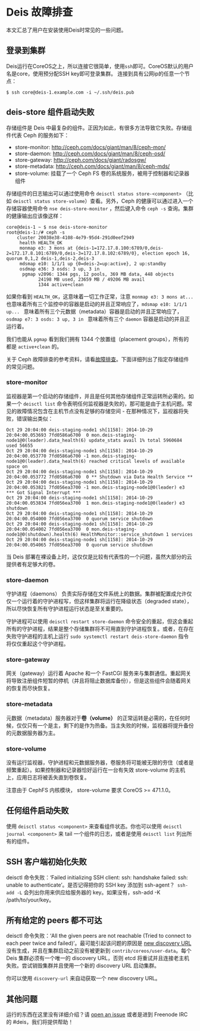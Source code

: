 # Deis 故障排查

本文汇总了用户在安装使用Deis时常见的一些问题。
## 登录到集群
Deis运行在CoreOS之上，所以连接它很简单，使用`ssh`即可。CoreOS默认的用户名是core，使用预分配SSH key即可登录集群。
连接到具有公网ip的任意一个节点：
```
$ ssh core@deis-1.example.com -i ~/.ssh/deis.pub
```

## deis-store 组件启动失败

存储组件是 Deis 中最复杂的组件。正因为如此，有很多方法导致它失败。存储组件代表 Ceph 的服务如下：

 - store-monitor: http://ceph.com/docs/giant/man/8/ceph-mon/
 - store-daemon: http://ceph.com/docs/giant/man/8/ceph-osd/
 - store-gateway: http://ceph.com/docs/giant/radosgw/
 - store-metadata: http://ceph.com/docs/giant/man/8/ceph-mds/
 - store-volume: 挂载了一个 Ceph FS 卷的系统服务，被用于控制器和记录器组件

存储组件的日志输出可以通过使用命令 `deisctl status store-<component>` （比如 `deisctl status store-volume`）查看。另外，Ceph 的健康可以通过进入一个存储容器使用命令 `nse deis-store-monitor` ，然后键入命令 `ceph -s` 查询。集群的健康输出应该像这样：

```
core@deis-1 ~ $ nse deis-store-monitor
root@deis-1:/# ceph -s
    cluster 20038e38-4108-4e79-95d4-291d0eef2949
     health HEALTH_OK
     monmap e3: 3 mons at {deis-1=172.17.8.100:6789/0,deis-2=172.17.8.101:6789/0,deis-3=172.17.8.102:6789/0}, election epoch 16, quorum 0,1,2 deis-1,deis-2,deis-3
     mdsmap e10: 1/1/1 up {0=deis-2=up:active}, 2 up:standby
     osdmap e36: 3 osds: 3 up, 3 in
      pgmap v2096: 1344 pgs, 12 pools, 369 MB data, 448 objects
            24198 MB used, 23659 MB / 49206 MB avail
            1344 active+clean
```

如果你看到 `HEALTH_OK`，这意味着一切工作正常，注意 `monmap e3: 3 mons at...` 也意味着所有三个监控中的容器是启动的并且正常响应了，`mdsmap e10: 1/1/1 up... ` 意味着所有三个元数据（metadata）容器是启动的并且正常响应了，`osdmap e7: 3 osds: 3 up, 3 in ` 意味着所有三个 `daemon` 容器是启动的并且正运行着。

我们也能从 `pgmap` 看到我们拥有 1344 个放置组（placement groups），所有的都是 `active+clean` 的。

关于 Ceph 故障排查的参考资料，请看[故障排查][1]。下面详细列出了指定存储组件的常见问题。
 
### store-monitor

监视器是第一个启动的存储组件，并且是任何其他存储组件正常运转所必需的。如果一个 `deisctl list` 命令表明任何监视器是失败的，那可能是由于主机问题。常见的故障情况包含在主机节点没有足够的存储空间 - 在那种情况下，监视器将失败，错误输出类似：

```
Oct 29 20:04:00 deis-staging-node1 sh[1158]: 2014-10-29 20:04:00.053693 7fd0586a6700  0 mon.deis-staging-node1@0(leader).data_health(6) update_stats avail 1% total 5960684 used 56655
Oct 29 20:04:00 deis-staging-node1 sh[1158]: 2014-10-29 20:04:00.053770 7fd0586a6700 -1 mon.deis-staging-node1@0(leader).data_health(6) reached critical levels of available space on
Oct 29 20:04:00 deis-staging-node1 sh[1158]: 2014-10-29 20:04:00.053772 7fd0586a6700  0 ** Shutdown via Data Health Service **
Oct 29 20:04:00 deis-staging-node1 sh[1158]: 2014-10-29 20:04:00.053821 7fd056ea3700 -1 mon.deis-staging-node1@0(leader) e3 *** Got Signal Interrupt ***
Oct 29 20:04:00 deis-staging-node1 sh[1158]: 2014-10-29 20:04:00.053834 7fd056ea3700  1 mon.deis-staging-node1@0(leader) e3 shutdown
Oct 29 20:04:00 deis-staging-node1 sh[1158]: 2014-10-29 20:04:00.054000 7fd056ea3700  0 quorum service shutdown
Oct 29 20:04:00 deis-staging-node1 sh[1158]: 2014-10-29 20:04:00.054002 7fd056ea3700  0 mon.deis-staging-node1@0(shutdown).health(6) HealthMonitor::service_shutdown 1 services
Oct 29 20:04:00 deis-staging-node1 sh[1158]: 2014-10-29 20:04:00.054065 7fd056ea3700  0 quorum service shutdown
```

当 Deis 部署在裸设备上时，这仅仅是比较有代表性的一个问题，虽然大部分的云提供者有足够大的卷。

### store-daemon

守护进程（daemons） 负责实际存储在文件系统上的数据。集群被配置成允许仅仅一个运行着的守护进程写，但这样集群将运行在降级状态（degraded state），所以尽快恢复所有守护进程运行状态是至关重要的。

守护进程可以使用 `deisctl restart store-daemon` 命令安全的重起，但这会重起所有的守护进程，结果是整个存储集群将不可用直到守护进程恢复。或者，在存在失败守护进程的主机上运行 `sudo systemctl restart deis-store-daemon` 指令将仅仅重起这个守护进程。

### store-gateway

网关（gateway）运行着 Apache 和一个 FastCGI 服务来与集群通信。重起网关 将导致注册组件短暂的停机（并且将阻止数据库备份），但是这些组件会随着网关的恢复而尽快恢复。

### store-metadata

元数据（metadata）服务器对于**卷（volume）** 的正常运转是必需的，在任何时候，仅仅只有一个是主，剩下的是作为热备。当主失败的时候，监视器将提升备份的元数据服务器为主。

### store-volume

没有运行监视器，守护进程和元数据服务器，卷服务将可能被无限的夯住（或者是频繁重起）。如果控制器和记录器恰好运行在一台有失效 store-volume 的主机上，应用日志将被丢失直到卷恢复。

注意由于 CephFS 内核模块， store-volume 要求 CoreOS >= 471.1.0。

## 任何组件启动失败

使用 `deisctl status <component>` 来查看组件状态。你也可以使用 `deisctl journal <component>` 来 tail 一个组件的日志，或者是使用 `deisctl list` 列出所有的组件。

## SSH 客户端初始化失败

deisctl 命令失败：‘Failed initializing SSH client: ssh: handshake failed: ssh: unable to authenticate’。是否记得把你的 SSH key 添加到 ssh-agent？` ssh-add -L` 会列出你用来供应给服务器的 key。如果没有，ssh-add -K /path/to/your/key。

## 所有给定的 peers 都不可达

deisctl 命令失败：‘All the given peers are not reachable (Tried to connect to each peer twice and failed)’。最可能引起该问题的原因是 [new discovery URL](https://discovery.etcd.io/new) 没有生成，并且在集群启动之前没有被更新到 `contrib/coreos/user-data`。每个 Deis 集群必须有一个唯一的 discovery URL，否则 etcd 将重试并且连接老主机失败。尝试销毁集群并且使用一个新的 discovery URL 启动集群。

你可以使用 `discovery-url` 来自动获取一个 new discovery URL。

## 其他问题

运行的东西在这里没有详细介绍？请 [open an issue][2] 或者是进到 Freenode IRC 的 #deis，我们将提供帮助！


  [1]: http://docs.ceph.com/docs/giant/rados/troubleshooting/
  [2]: https://github.com/deis/deis/issues/new
